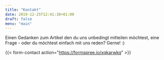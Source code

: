 ```yaml
---
title: "Kontakt"
date: 2019-12-25T12:41:38+01:00
draft: false
menu: "main"
---
```

Einen Gedanken zum Artikel den du uns unbedingt mitteilen möchtest, eine Frage - oder du möchtest einfach mit uns reden? Gerne! :)

{{< form-contact action="https://formspree.io/xqkarwkq" >}}
